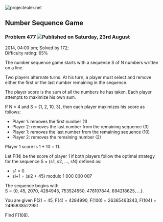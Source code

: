 ![projecteuler.net](images/print_page_logo.png)

## Number Sequence Game

### Problem 477 ![](images/icon_info.png)Published on Saturday, 23rd August
2014, 04:00 pm; Solved by 172;  
Difficulty rating: 65%

The number sequence game starts with a sequence S of N numbers written on a
line.

Two players alternate turns. At his turn, a player must select and remove
either the first or the last number remaining in the sequence.

The player score is the sum of all the numbers he has taken. Each player
attempts to maximize his own sum.

If N = 4 and S = {1, 2, 10, 3}, then each player maximizes his score as
follows:

  * Player 1: removes the first number (1)
  * Player 2: removes the last number from the remaining sequence (3)
  * Player 1: removes the last number from the remaining sequence (10)
  * Player 2: removes the remaining number (2)

Player 1 score is 1 + 10 = 11.

Let F(N) be the score of player 1 if both players follow the optimal strategy
for the sequence S = {s1, s2, ..., sN} defined as:

  * s1 = 0
  * si+1 = (si2 \+ 45) modulo 1 000 000 007

The sequence begins with S = {0, 45, 2070, 4284945, 753524550, 478107844,
894218625, ...}.

You are given F(2) = 45, F(4) = 4284990, F(100) = 26365463243, F(104) =
2495838522951.

Find F(108).

  
  

